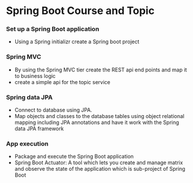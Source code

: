 # Spring Boot Course and Topic 

### Set up a Spring Boot application
* Using a Spring initializr create a Spring boot project
### Spring MVC 
* By using the Spring MVC tier create the REST api end points and map it to business logic
* create a simple api for the topic service 
### Spring data JPA 
* Connect to database using JPA. 
* Map objects and classes to the database tables using object relational mapping including JPA annotations and have it work with the Spring data JPA framework
### App execution 
* Package and execute the Spring Boot application 
* Spring Boot Actuator: A tool which lets you create and manage matrix and observe the state of the application which is sub-project of Spring Boot